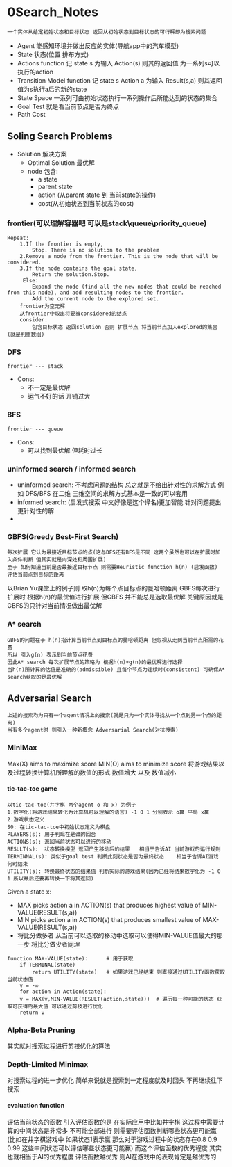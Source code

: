 # 0Search_Notes
    一个实体从给定初始状态和目标状态 返回从初始状态到目标状态的可行解即为搜索问题
- Agent
    能感知环境并做出反应的实体(导航app中的汽车模型)
- State
    状态(位置 排布方式)
- Actions
    function 
    记 state s 为输入 Action(s) 则其的返回值 为一系列s可以执行的action
- Transition Model
    function
    记 state s Action a 为输入 Result(s,a) 则其返回值为s执行a后的新的state
- State Space
    一系列可由初始状态执行一系列操作后所能达到的状态的集合
- Goal Test
    就是看当前节点是否为终点
- Path Cost

## Soling Search Problems
- Solution
    解决方案
    - Optimal Solution
        最优解
    - node 包含:
        - a state
        - parent state
        - action (从parent state 到 当前state的操作)
        - cost(从初始状态到当前状态的cost)
### frontier(可以理解容器吧 可以是stack\queue\priority_queue)

```
Repeat:
    1.If the frontier is empty, 
        Stop. There is no solution to the problem
    2.Remove a node from the frontier. This is the node that will be considered.
    3.If the node contains the goal state,
        Return the solution.Stop.
     Else: 
        Expand the node (find all the new nodes that could be reached from this node), and add resulting nodes to the frontier.
        Add the current node to the explored set.
    frontier为空无解 
    从frontier中取出将要被considered的结点
    consider:
        包含目标状态 返回solution 否则 扩展节点 将当前节点加入explored的集合(就是判重数组)
```

### DFS
    frontier --- stack
- Cons:
    - 不一定是最优解
    - 运气不好的话 开销过大
### BFS
    frontier --- queue
- Cons:
    - 可以找到最优解 但耗时过长

### uninformed search / informed search
- uninformed search: 不考虑问题的结构 总之就是不给出针对性的求解方式 例如 DFS/BFS 在二维 三维空间的求解方式基本是一致的可以套用
- informed search: (启发式搜索 中文好像是这个译名)更加智能 针对问题提出更针对性的解 
- 

### GBFS(Greedy Best-First Search)
    每次扩展 它认为最接近目标节点的点(这与DFS还有BFS是不同 这两个虽然也可以在扩展时加入条件判断 但其实就是向深处和周围扩展)    
    至于 如何知道当前是否最接近目标节点 则需要Heuristic function h(n) (启发函数) 评估当前点到目标的距离
以Brian Yu课堂上的例子则 取h(n)为每个点目标点的曼哈顿距离 GBFS每次进行扩展时 根据h(n)的最优值进行扩展
但GBFS 并不能总是选取最优解 关键原因就是GBFS的只针对当前情况做出最优解

### A* search
    GBFS的问题在于 h(n)指计算当前节点到目标点的曼哈顿距离 但忽视从走到当前节点所需的花费 
    所以 引入g(n) 表示到当前节点花费
    因此A* search 每次扩展节点的策略为 根据h(n)+g(n)的最优解进行选择
    当h(n)所计算的估值是准确的(admissible) 且每个节点为连续时(consistent) 可确保A* search获取的是最优解

## Adversarial Search
    上述的搜索均为只有一个agent情况上的搜索(就是只为一个实体寻找从一个点到另一个点的距离)
    当有多个agent时 则引入一种新概念 Adversarial Search(对抗搜索)

### MiniMax
Max(X) aims to maximize score 
MIN(O) aims to minimize score
将游戏结果以及过程转换计算机所理解的数值的形式 数值增大 以及 数值减小


#### tic-tac-toe game
    以tic-tac-toe(井字棋 两个agent o 和 x) 为例子
    1.数字化(将游戏结果转化为计算机可以理解的语言) -1 0 1 分别表示 o赢 平局 x赢
    2.游戏状态定义
    S0: 在tic-tac-toe中初始状态定义为棋盘
    PLAYERS(s): 用于判现在是谁的回合
    ACTIONS(s): 返回当前状态可以进行的移动
    RESULT(s):  状态转换模型 返回产生移动后的结果   相当于告诉AI 当前游戏的运行规则
    TERMINNAL(s): 类似于goal test 判断此刻状态是否为最终状态    相当于告诉AI游戏 何时结束
    UTILITY(s): 转换最终状态的结果值 判断实际的游戏结果(因为已经将结果数字化为 -1 0 1 所以最后还要再转换一下将其返回)

Given a state x:
- MAX picks action a in ACTION(s) that produces highest value of MIN-VALUE(RESULT(s,a))
- MIN picks action a in ACTION(s)  that produces smallest value of MAX-VALUE(RESULT(s,a))
- 将比分做多者 从当前可以选取的移动中选取可以使得MIN-VALUE值最大的那一步 将比分做少者同理

```
function MAX-VALUE(state):      # 用于获取
    if TERMINAL(state)
        return UTILITY(state)   # 如果游戏已经结束 则直接通过UTILITY函数获取当前状态值
    v = -∞
    for action in Action(state):
    v = MAX(v,MIN-VALUE(RESULT(action,state)))  # 遍历每一种可能的状态 获取可获得的最大值 可以通过剪枝进行优化
    return v
```

### Alpha-Beta Pruning
其实就对搜索过程进行剪枝优化的算法

### Depth-Limited Minimax
对搜索过程的进一步优化 简单来说就是搜索到一定程度就及时回头 不再继续往下搜索

#### evaluation function
评估当前状态的函数 引入评估函数的是 在实际应用中比如井字棋 这过程中需要计算的中间状态是非常多 不可能全部进行 则需要评估函数判断哪些状态更可能赢
(比如在井字棋游戏中 如果状态1表示赢 那么对于游戏过程中的状态存在0.8 0.9 0.99 这些中间状态可以评估哪些状态更可能赢)
而这个评估函数的优秀程度 其实也就相当于AI的优秀程度
评估函数越优秀 则AI在游戏中的表现肯定是越优秀的
